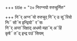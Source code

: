 +++
title = "२० निरग्नयो रुरुचुर्निरु"

+++
नि᳓र् अग्न᳓यो रुरुचुर् नि᳓र् उ सू᳓रियो  
निः᳓ सो᳓म इन्द्रियो᳓ र᳓सः  
नि᳓र् अन्त᳓रिक्षाद् अधमो महा᳓म् अ᳓हिं  
कृषे᳓ त᳓द् इन्द्र पउं᳓सियम्